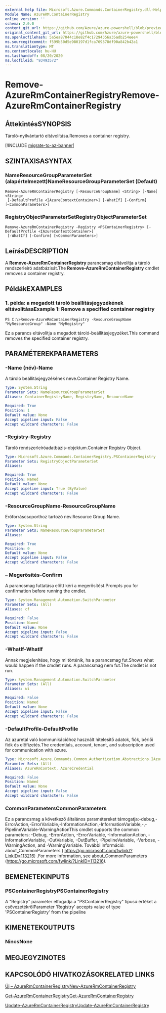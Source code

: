 ```yaml
---
external help file: Microsoft.Azure.Commands.ContainerRegistry.dll-Help.xml
Module Name: AzureRM.ContainerRegistry
online version: ''
schema: 2.0.0
content_git_url: https://github.com/Azure/azure-powershell/blob/preview/src/ResourceManager/ContainerRegistry/Commands.ContainerRegistry/help/Remove-AzureRmContainerRegistry.md
original_content_git_url: https://github.com/Azure/azure-powershell/blob/preview/src/ResourceManager/ContainerRegistry/Commands.ContainerRegistry/help/Remove-AzureRmContainerRegistry.md
ms.openlocfilehash: 5a5ea87044c18e82f4c17294356a35adb254eee4
ms.sourcegitcommit: f599b50d5e980197d1fca769378df90a842b42a1
ms.translationtype: MT
ms.contentlocale: hu-HU
ms.lasthandoff: 08/20/2020
ms.locfileid: "93493572"
---
```

# <span data-ttu-id="51f3b-101">Remove-AzureRmContainerRegistry</span><span class="sxs-lookup"><span data-stu-id="51f3b-101">Remove-AzureRmContainerRegistry</span></span>

## <span data-ttu-id="51f3b-102">Áttekintés</span><span class="sxs-lookup"><span data-stu-id="51f3b-102">SYNOPSIS</span></span>
<span data-ttu-id="51f3b-103">Tároló-nyilvántartó eltávolítása.</span><span class="sxs-lookup"><span data-stu-id="51f3b-103">Removes a container registry.</span></span>

[!INCLUDE [migrate-to-az-banner](../../includes/migrate-to-az-banner.md)]

## <span data-ttu-id="51f3b-104">SZINTAXISA</span><span class="sxs-lookup"><span data-stu-id="51f3b-104">SYNTAX</span></span>

### <span data-ttu-id="51f3b-105">NameResourceGroupParameterSet (alapértelmezett)</span><span class="sxs-lookup"><span data-stu-id="51f3b-105">NameResourceGroupParameterSet (Default)</span></span>
```
Remove-AzureRmContainerRegistry [-ResourceGroupName] <String> [-Name] <String>
 [-DefaultProfile <IAzureContextContainer>] [-WhatIf] [-Confirm] [<CommonParameters>]
```

### <span data-ttu-id="51f3b-106">RegistryObjectParameterSet</span><span class="sxs-lookup"><span data-stu-id="51f3b-106">RegistryObjectParameterSet</span></span>
```
Remove-AzureRmContainerRegistry -Registry <PSContainerRegistry> [-DefaultProfile <IAzureContextContainer>]
 [-WhatIf] [-Confirm] [<CommonParameters>]
```

## <span data-ttu-id="51f3b-107">Leírás</span><span class="sxs-lookup"><span data-stu-id="51f3b-107">DESCRIPTION</span></span>
<span data-ttu-id="51f3b-108">A **Remove-AzureRmContainerRegistry** parancsmag eltávolítja a tároló rendszerleíró adatbázisát.</span><span class="sxs-lookup"><span data-stu-id="51f3b-108">The **Remove-AzureRmContainerRegistry** cmdlet removes a container registry.</span></span>

## <span data-ttu-id="51f3b-109">Példák</span><span class="sxs-lookup"><span data-stu-id="51f3b-109">EXAMPLES</span></span>

### <span data-ttu-id="51f3b-110">1. példa: a megadott tároló beállításjegyzékének eltávolítása</span><span class="sxs-lookup"><span data-stu-id="51f3b-110">Example 1: Remove a specified container registry</span></span>
```
PS C:\>Remove-AzureRmContainerRegistry -ResourceGroupName "MyResourceGroup" -Name "MyRegistry"
```

<span data-ttu-id="51f3b-111">Ez a parancs eltávolítja a megadott tároló-beállításjegyzéket.</span><span class="sxs-lookup"><span data-stu-id="51f3b-111">This command removes the specified container registry.</span></span>

## <span data-ttu-id="51f3b-112">PARAMÉTEREK</span><span class="sxs-lookup"><span data-stu-id="51f3b-112">PARAMETERS</span></span>

### <span data-ttu-id="51f3b-113">-Name (név)</span><span class="sxs-lookup"><span data-stu-id="51f3b-113">-Name</span></span>
<span data-ttu-id="51f3b-114">A tároló beállításjegyzékének neve.</span><span class="sxs-lookup"><span data-stu-id="51f3b-114">Container Registry Name.</span></span>

```yaml
Type: System.String
Parameter Sets: NameResourceGroupParameterSet
Aliases: ContainerRegistryName, RegistryName, ResourceName

Required: True
Position: 1
Default value: None
Accept pipeline input: False
Accept wildcard characters: False
```

### <span data-ttu-id="51f3b-115">-Registry</span><span class="sxs-lookup"><span data-stu-id="51f3b-115">-Registry</span></span>
<span data-ttu-id="51f3b-116">Tároló rendszerleíróadatbázis-objektum.</span><span class="sxs-lookup"><span data-stu-id="51f3b-116">Container Registry Object.</span></span>

```yaml
Type: Microsoft.Azure.Commands.ContainerRegistry.PSContainerRegistry
Parameter Sets: RegistryObjectParameterSet
Aliases: 

Required: True
Position: Named
Default value: None
Accept pipeline input: True (ByValue)
Accept wildcard characters: False
```

### <span data-ttu-id="51f3b-117">-ResourceGroupName</span><span class="sxs-lookup"><span data-stu-id="51f3b-117">-ResourceGroupName</span></span>
<span data-ttu-id="51f3b-118">Erőforráscsoporthoz tartozó név.</span><span class="sxs-lookup"><span data-stu-id="51f3b-118">Resource Group Name.</span></span>

```yaml
Type: System.String
Parameter Sets: NameResourceGroupParameterSet
Aliases: 

Required: True
Position: 0
Default value: None
Accept pipeline input: False
Accept wildcard characters: False
```

### <span data-ttu-id="51f3b-119">– Megerősítés</span><span class="sxs-lookup"><span data-stu-id="51f3b-119">-Confirm</span></span>
<span data-ttu-id="51f3b-120">A parancsmag futtatása előtt kéri a megerősítést.</span><span class="sxs-lookup"><span data-stu-id="51f3b-120">Prompts you for confirmation before running the cmdlet.</span></span>

```yaml
Type: System.Management.Automation.SwitchParameter
Parameter Sets: (All)
Aliases: cf

Required: False
Position: Named
Default value: None
Accept pipeline input: False
Accept wildcard characters: False
```

### <span data-ttu-id="51f3b-121">-WhatIf</span><span class="sxs-lookup"><span data-stu-id="51f3b-121">-WhatIf</span></span>
<span data-ttu-id="51f3b-122">Annak megjelenítése, hogy mi történik, ha a parancsmag fut.</span><span class="sxs-lookup"><span data-stu-id="51f3b-122">Shows what would happen if the cmdlet runs.</span></span>
<span data-ttu-id="51f3b-123">A parancsmag nem fut.</span><span class="sxs-lookup"><span data-stu-id="51f3b-123">The cmdlet is not run.</span></span>

```yaml
Type: System.Management.Automation.SwitchParameter
Parameter Sets: (All)
Aliases: wi

Required: False
Position: Named
Default value: None
Accept pipeline input: False
Accept wildcard characters: False
```

### <span data-ttu-id="51f3b-124">-DefaultProfile</span><span class="sxs-lookup"><span data-stu-id="51f3b-124">-DefaultProfile</span></span>
<span data-ttu-id="51f3b-125">Az azuretal való kommunikációhoz használt hitelesítő adatok, fiók, bérlői fiók és előfizetés.</span><span class="sxs-lookup"><span data-stu-id="51f3b-125">The credentials, account, tenant, and subscription used for communication with azure.</span></span>

```yaml
Type: Microsoft.Azure.Commands.Common.Authentication.Abstractions.IAzureContextContainer
Parameter Sets: (All)
Aliases: AzureRmContext, AzureCredential

Required: False
Position: Named
Default value: None
Accept pipeline input: False
Accept wildcard characters: False
```

### <span data-ttu-id="51f3b-126">CommonParameters</span><span class="sxs-lookup"><span data-stu-id="51f3b-126">CommonParameters</span></span>
<span data-ttu-id="51f3b-127">Ez a parancsmag a következő általános paramétereket támogatja:-debug,-ErrorAction,-ErrorVariable,-InformationAction,-InformationVariable,-,-PipelineVariable-WarningAction</span><span class="sxs-lookup"><span data-stu-id="51f3b-127">This cmdlet supports the common parameters: -Debug, -ErrorAction, -ErrorVariable, -InformationAction, -InformationVariable, -OutVariable, -OutBuffer, -PipelineVariable, -Verbose, -WarningAction, and -WarningVariable.</span></span> <span data-ttu-id="51f3b-128">További információ: about_CommonParameters ( https://go.microsoft.com/fwlink/?LinkID=113216) .</span><span class="sxs-lookup"><span data-stu-id="51f3b-128">For more information, see about_CommonParameters (https://go.microsoft.com/fwlink/?LinkID=113216).</span></span>

## <span data-ttu-id="51f3b-129">BEMENETEK</span><span class="sxs-lookup"><span data-stu-id="51f3b-129">INPUTS</span></span>

### <span data-ttu-id="51f3b-130">PSContainerRegistry</span><span class="sxs-lookup"><span data-stu-id="51f3b-130">PSContainerRegistry</span></span>
<span data-ttu-id="51f3b-131">A "Registry" paraméter elfogadja a "PSContainerRegistry" típusú értéket a csővezetékről</span><span class="sxs-lookup"><span data-stu-id="51f3b-131">Parameter 'Registry' accepts value of type 'PSContainerRegistry' from the pipeline</span></span>

## <span data-ttu-id="51f3b-132">KIMENETEK</span><span class="sxs-lookup"><span data-stu-id="51f3b-132">OUTPUTS</span></span>

### <span data-ttu-id="51f3b-133">Nincs</span><span class="sxs-lookup"><span data-stu-id="51f3b-133">None</span></span>

## <span data-ttu-id="51f3b-134">MEGJEGYZI</span><span class="sxs-lookup"><span data-stu-id="51f3b-134">NOTES</span></span>

## <span data-ttu-id="51f3b-135">KAPCSOLÓDÓ HIVATKOZÁSOK</span><span class="sxs-lookup"><span data-stu-id="51f3b-135">RELATED LINKS</span></span>

[<span data-ttu-id="51f3b-136">Új – AzureRmContainerRegistry</span><span class="sxs-lookup"><span data-stu-id="51f3b-136">New-AzureRmContainerRegistry</span></span>](./New-AzureRmContainerRegistry.md)

[<span data-ttu-id="51f3b-137">Get-AzureRmContainerRegistry</span><span class="sxs-lookup"><span data-stu-id="51f3b-137">Get-AzureRmContainerRegistry</span></span>](./Get-AzureRmContainerRegistry.md)

[<span data-ttu-id="51f3b-138">Update-AzureRmContainerRegistry</span><span class="sxs-lookup"><span data-stu-id="51f3b-138">Update-AzureRmContainerRegistry</span></span>](./Update-AzureRmContainerRegistry.md)

